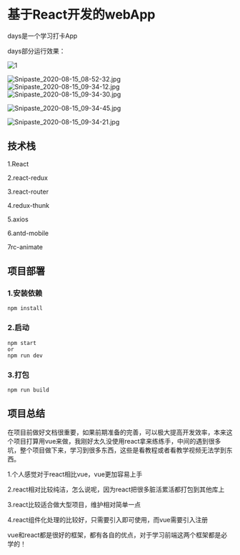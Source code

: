 # 基于React开发的webApp

days是一个学习打卡App

days部分运行效果：

![1](https://i.loli.net/2020/08/15/bzjVo6MDHIhuPat.jpg)

![Snipaste_2020-08-15_08-52-32.jpg](https://i.loli.net/2020/08/15/XuinUDdEwRcr5eS.jpg)
![Snipaste_2020-08-15_09-34-12.jpg](https://i.loli.net/2020/08/15/X1xb4VPr2Yv7uRo.jpg)
![Snipaste_2020-08-15_09-34-30.jpg](https://i.loli.net/2020/08/15/Z65QSfvBNDOLcIF.jpg)

![Snipaste_2020-08-15_09-34-45.jpg](https://i.loli.net/2020/08/15/73rKiJPGZBc5DIg.jpg)


![Snipaste_2020-08-15_09-34-21.jpg](https://i.loli.net/2020/08/15/z4Fg5BDxPasqZ8V.jpg)






## 技术栈

1.React

2.react-redux

3.react-router

4.redux-thunk

5.axios

6.antd-mobile

7rc-animate 

## 项目部署

### 1.安装依赖

```
npm install 
```

### 2.启动

```
npm start
or
npm run dev
```

### 3.打包

```
npm run build
```



## 项目总结

在项目前做好文档很重要，如果前期准备的完善，可以极大提高开发效率，本来这个项目打算用vue来做，我刚好太久没使用react拿来练练手，中间的遇到很多坑，整个项目做下来，学习到很多东西，这些是看教程或者看教学视频无法学到东西。

1.个人感觉对于react相比vue，vue更加容易上手

2.react相对比较纯洁，怎么说呢，因为react把很多脏活累活都打包到其他库上

3.react比较适合做大型项目，维护相对简单一点

4.react组件化处理的比较好，只需要引入即可使用，而vue需要引入注册

vue和react都是很好的框架，都有各自的优点，对于学习前端这两个框架都是必学的！
